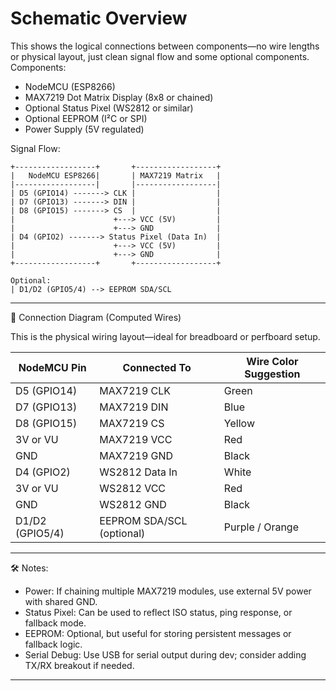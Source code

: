 # Schematic Overview

This shows the logical connections between components—no wire lengths or physical layout, just clean signal flow and some optional components.
Components:
- NodeMCU (ESP8266)
- MAX7219 Dot Matrix Display (8x8 or chained)
- Optional Status Pixel (WS2812 or similar)
- Optional EEPROM (I²C or SPI)
- Power Supply (5V regulated)

Signal Flow:
```
+------------------+       +------------------+
|   NodeMCU ESP8266|       | MAX7219 Matrix   |
|------------------|       |------------------|
| D5 (GPIO14) -------> CLK |                  |
| D7 (GPIO13) -------> DIN |                  |
| D8 (GPIO15) -------> CS  |                  |
|                      +---> VCC (5V)         |
|                      +---> GND              |
| D4 (GPIO2) -------> Status Pixel (Data In)  |
|                      +---> VCC (5V)         |
|                      +---> GND              |
+------------------+       +------------------+

Optional:
| D1/D2 (GPIO5/4) --> EEPROM SDA/SCL
```

---

🧰 Connection Diagram (Computed Wires)

This is the physical wiring layout—ideal for breadboard or perfboard setup.

| NodeMCU Pin | Connected To         | Wire Color Suggestion |
|-----------------|--------------------------|----------------------------|
| D5 (GPIO14)      | MAX7219 CLK              | Green                      |
| D7 (GPIO13)      | MAX7219 DIN              | Blue                       |
| D8 (GPIO15)      | MAX7219 CS               | Yellow                     |
| 3V or VU         | MAX7219 VCC              | Red                        |
| GND              | MAX7219 GND              | Black                      |
| D4 (GPIO2)       | WS2812 Data In           | White                      |
| 3V or VU         | WS2812 VCC               | Red                        |
| GND              | WS2812 GND               | Black                      |
| D1/D2 (GPIO5/4)  | EEPROM SDA/SCL (optional)| Purple / Orange           |

---

🛠️ Notes:
- Power: If chaining multiple MAX7219 modules, use external 5V power with shared GND.
- Status Pixel: Can be used to reflect ISO status, ping response, or fallback mode.
- EEPROM: Optional, but useful for storing persistent messages or fallback logic.
- Serial Debug: Use USB for serial output during dev; consider adding TX/RX breakout if needed.

---
